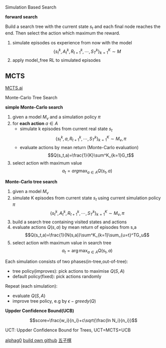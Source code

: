 Simulation Based Search

**forward search**

Build a search tree with the current state $s_t$ and each final node reaches the end. Then select the action which maximum the reward.
1. simulate episodes os experience from now with the model
$$\{s_t^k,A_t^k,R_{t+1}^k,\cdots,S_T^k\}_{k=1}^K\sim M$$ 
2. apply model_free RL to simulated episodes

## MCTS

[MCTS.ai](http://mcts.ai/index.html)

Monte-Carlo Tree Search

**simple Monte-Carlo search**

1. given a model $M_v$ and a simulation policy $\pi$
2. for **each action** $a\in A$
    - simulate k episodes from current real state $s_t$
        $$\{s_t^k,a,R_{t+1}^k,\cdots,S_T^k\}_{k=1}^K\sim M_v,\pi$$
    - evaluate actions by mean return (Monte-Carlo evaluation)
        $$Q(s_t,a)=\frac{1}{K}\sum^K_{k=1}G_t$$
3. select action with maximum value
        $$a_t=arg\max_{a\in A}Q(s_t,a)$$

**Monte-Carlo tree search**

1. given a model $M_v$ 
2. simulate K episodes from current state $s_t$ using current simulation policy $\pi$
    $$\{s_t^k,A_t^k,R_{t+1}^k,\cdots,S_T^k\}_{k=1}^K\sim M_v,\pi$$
3. build a search tree containing visited states and actions
4. evaluate actions $Q(s,a)$ by mean return of episodes from s,a
    $$Q(s_t,a)=\frac{1}{N(s,a)}\sum^K_{k=1}\sum_{u=t}^TG_u$$
5. select action with maximum value in search tree
    $$a_t=\arg \max_{a\in A}Q(s_t,a)$$

Each simulation consists of two phases(in-tree,out-of-tree):
- tree policy(improves): pick actions to maximise $Q(S,A)$
- default policy(fixed): pick actions randomly

Repeat (each simulation):
- evaluate $Q(S,A)$ 
- improve tree policy, e.g by $\epsilon - greedy(Q)$


**Uppder Confidence Bound(UCB)**

$$score=\frac{w_i}{n_i}+c\sqrt{\frac{ln N_i}{n_i}}$$

UCT: Uppder Confidence Bound for Trees, UCT=MCTS+UCB


[alphag0](https://zhuanlan.zhihu.com/p/20893777)
[build own github](https://github.com/AppliedDataSciencePartners/DeepReinforcementLearning)
[五子棋](https://github.com/junxiaosong/AlphaZero_Gomoku)
